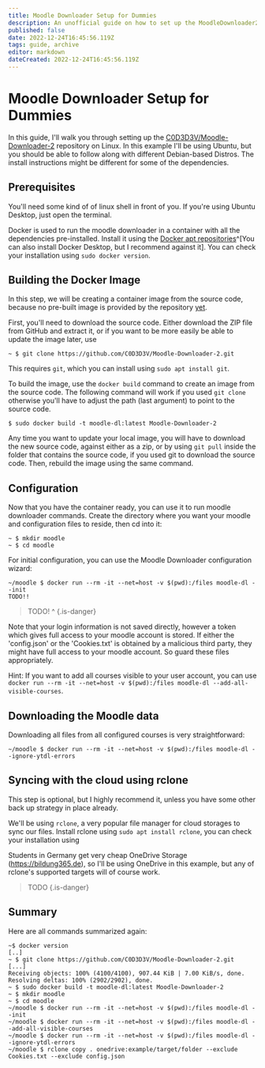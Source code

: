 ```yaml
---
title: Moodle Downloader Setup for Dummies
description: An unofficial guide on how to set up the MoodleDownloader2 with Docker and a cronjob.
published: false
date: 2022-12-24T16:45:56.119Z
tags: guide, archive
editor: markdown
dateCreated: 2022-12-24T16:45:56.119Z
---
```


# Moodle Downloader Setup for Dummies

In this guide, I'll walk you through setting up the [C0D3D3V/Moodle-Downloader-2](https://github.com/C0D3D3V/Moodle-Downloader-2) repository on Linux. In this example I'll be using Ubuntu, but you should be able to follow along with different Debian-based Distros. The install instructions might be different for some of the dependencies.

## Prerequisites

You'll need some kind of of linux shell in front of you. If you're using Ubuntu Desktop, just open the terminal.

Docker is used to run the moodle downloader in a container with all the dependencies pre-installed.
Install it using the [Docker apt repositories](https://docs.docker.com/engine/install/ubuntu/#install-using-the-repository)^[You can also install Docker Desktop, but I recommend against it]. You can check your installation using `sudo docker version`.

## Building the Docker Image

In this step, we will be creating a container image from the source code, because no pre-built image is provided by the repository [yet](https://github.com/C0D3D3V/Moodle-Downloader-2/issues/171).

First, you'll need to download the source code. Either download the ZIP file from GitHub and extract it, or if you want to be more easily be able to update the image later, use 
```
~ $ git clone https://github.com/C0D3D3V/Moodle-Downloader-2.git
```
This requires `git`, which you can install using `sudo apt install git`.


To build the image, use the `docker build` command to create an image from the source code. The following command will work if you used `git clone` otherwise you'll have to adjust the path (last argument) to point to the source code.

```
$ sudo docker build -t moodle-dl:latest Moodle-Downloader-2
```

Any time you want to update your local image, you will have to download the new source code, against either as a zip, or by using `git pull` inside the folder that contains the source code, if you used git to download the source code. Then, rebuild the image using the same command.

## Configuration

Now that you have the container ready, you can use it to run moodle downloader commands. Create the directory where you want your moodle and configuration files to reside, then cd into it:

```
~ $ mkdir moodle
~ $ cd moodle
```

For initial configuration, you can use the Moodle Downloader configuration wizard:

```
~/moodle $ docker run --rm -it --net=host -v $(pwd):/files moodle-dl --init
TODO!!
```

> TODO! ^
{.is-danger}

Note that your login information is not saved directly, however a token which gives full access to your moodle account is stored. If either the 'config.json' or the 'Cookies.txt' is obtained by a malicious third party, they might have full access to your moodle account. So guard these files appropriately.

Hint: If you want to add all courses visible to your user account, you can use `docker run --rm -it --net=host -v $(pwd):/files moodle-dl --add-all-visible-courses`.

## Downloading the Moodle data

Downloading all files from all configured courses is very straightforward:

```
~/moodle $ docker run --rm -it --net=host -v $(pwd):/files moodle-dl --ignore-ytdl-errors
```

## Syncing with the cloud using rclone

This step is optional, but I highly recommend it, unless you have some other back up strategy in place already.

We'll be using `rclone`, a very popular file manager for cloud storages to sync our files. Install rclone using `sudo apt install rclone`, you can check your installation using 

Students in Germany get very cheap OneDrive Storage (https://bildung365.de), so I'll be using OneDrive in this example, but any of rclone's supported targets will of course work.

> TODO
{.is-danger}


## Summary

Here are all commands summarized again:

```
~$ docker version
[..]
~ $ git clone https://github.com/C0D3D3V/Moodle-Downloader-2.git
[...]
Receiving objects: 100% (4100/4100), 907.44 KiB | 7.00 KiB/s, done.
Resolving deltas: 100% (2902/2902), done.
~ $ sudo docker build -t moodle-dl:latest Moodle-Downloader-2
~ $ mkdir moodle
~ $ cd moodle
~/moodle $ docker run --rm -it --net=host -v $(pwd):/files moodle-dl --init
~/moodle $ docker run --rm -it --net=host -v $(pwd):/files moodle-dl --add-all-visible-courses
~/moodle $ docker run --rm -it --net=host -v $(pwd):/files moodle-dl --ignore-ytdl-errors
~/moodle $ rclone copy . onedrive:example/target/folder --exclude Cookies.txt --exclude config.json 
```
